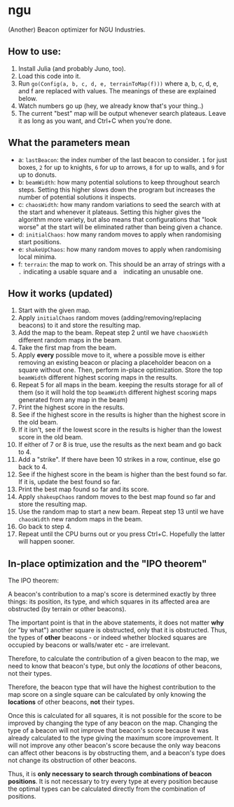 # ngu
(Another) Beacon optimizer for NGU Industries.

## How to use:

1. Install Julia (and probably Juno, too).
2. Load this code into it.
3. Run `go(Config(a, b, c, d, e, terrainToMap(f)))` where a, b, c, d, e, and f are replaced with values. The meanings of these are explained below.
4. Watch numbers go up (hey, we already know that's your thing..)
5. The current "best" map will be output whenever search plateaus. Leave it as long as you want, and Ctrl+C when you're done.

## What the parameters mean

* a: `lastBeacon`: the index number of the last beacon to consider. `1` for just boxes, `2` for up to knights, `6` for up to arrows, `8` for up to walls, and `9` for up to donuts.
* b: `beamWidth`: how many potential solutions to keep throughout search steps. Setting this higher slows down the program but increases the number of potential solutions it inspects.
* c: `chaosWidth`: how many random variations to seed the search with at the start and whenever it plateaus. Setting this higher gives the algorithm more variety, but also means that configurations that "look worse" at the start will be eliminated rather than being given a chance.
* d: `initialChaos`: how many random moves to apply when randomising start positions.
* e: `shakeUpChaos`: how many random moves to apply when randomising local minima.
* f: `terrain`: the map to work on. This should be an array of strings with a `.` indicating a usable square and a ` ` indicating an unusable one.

## How it works (updated)

1. Start with the given map.
2. Apply `initialChaos` random moves (adding/removing/replacing beacons) to it and store the resulting map.
3. Add the map to the beam. Repeat step 2 until we have `chaosWidth` different random maps in the beam.
4. Take the first map from the beam.
5. Apply **every** possible move to it, where a possible move is either removing an existing beacon or placing a placeholder beacon on a square without one. Then, perform in-place optimization. Store the top `beamWidth` different highest scoring maps in the results.
6. Repeat 5 for all maps in the beam. keeping the results storage for all of them (so it will hold the top `beamWidth` different highest scoring maps generated from any map in the beam)
7. Print the highest score in the results.
8. See if the highest score in the results is higher than the highest score in the old beam.
9. If it isn't, see if the lowest score in the results is higher than the lowest score in the old beam.
10. If either of 7 or 8 is true, use the results as the next beam and go back to 4.
11. Add a "strike". If there have been 10 strikes in a row, continue, else go back to 4.
12. See if the highest score in the beam is higher than the best found so far. If it is, update the best found so far.
13. Print the best map found so far and its score.
14. Apply `shakeupChaos` random moves to the best map found so far and store the resulting map.
15. Use the random map to start a new beam. Repeat step 13 until we have `chaosWidth` new random maps in the beam.
16. Go back to step 4.
17. Repeat until the CPU burns out or you press Ctrl+C. Hopefully the latter will happen sooner.

## In-place optimization and the "IPO theorem"

The IPO theorem:

A beacon's contribution to a map's score is determined exactly by three things: its position, its type, and which squares in its affected area are obstructed (by terrain or other beacons).

The important point is that in the above statements, it does not matter **why** (or "by what") another square is obstructed, only that it is obstructed. Thus, the types of **other** beacons - or indeed whether blocked squares are occupied by beacons or walls/water etc - are irrelevant.

Therefore, to calculate the contribution of a given beacon to the map, we need to know that beacon's type, but only the *locations* of other beacons, not their types.

Therefore, the beacon type that will have the highest contribution to the map score on a single square can be calculated by only knowing the **locations** of other beacons, **not** their types. 

Once this is calculated for all squares, it is not possible for the score to be improved by changing the type of any beacon on the map. Changing the type of a beacon will not improve that beacon's score because it was already calculated to the type giving the maximum score improvement. It will not improve any other beacon's score because the only way beacons can affect other beacons is by obstructing them, and a beacon's type does not change its obstruction of other beacons.

Thus, it is **only necessary to search through combinations of beacon positions**. It is not necessary to try every type at every position because the optimal types can be calculated directly from the combination of positions.

